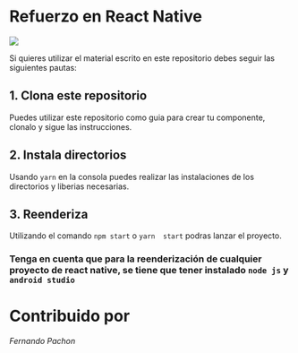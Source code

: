 # Refuerzo en React Native

![](https://github.com/FernandoPachon/01-refuerzo-React-Native/blob/master/assets/1.refuerzo.png?raw=true)

Si quieres utilizar el material escrito en este repositorio debes seguir las siguientes pautas: 

## 1. Clona este repositorio

Puedes utilizar este repositorio como guia para crear tu componente, clonalo y sigue las instrucciones.

## 2. Instala directorios

Usando `yarn` en la consola puedes realizar las instalaciones de los directorios y liberias necesarias.

## 3. Reenderiza

Utilizando el comando `npm start` o `yarn  start` podras lanzar el proyecto.


### Tenga en cuenta que para la reenderización de cualquier proyecto de react native, se tiene que tener instalado `node js` y `android studio`

# Contribuido por
*Fernando Pachon*

